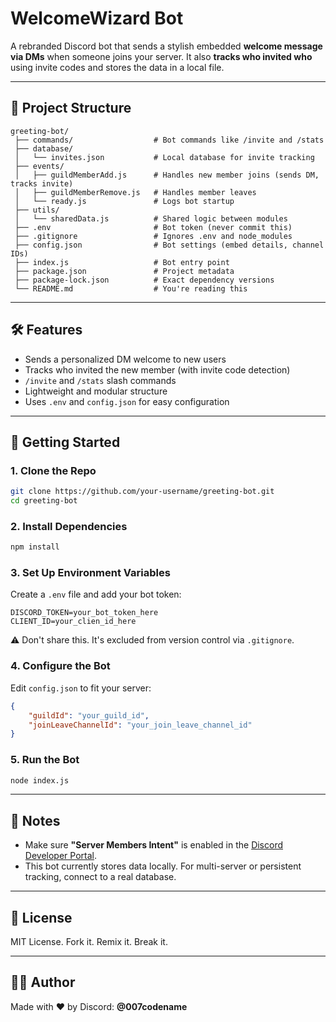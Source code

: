 # WelcomeWizard Bot

A rebranded Discord bot that sends a stylish embedded **welcome message via DMs** when someone joins your server. It also **tracks who invited who** using invite codes and stores the data in a local file.

---

## 📁 Project Structure
```
greeting-bot/
 ├── commands/                  # Bot commands like /invite and /stats
 ├── database/
 │   └── invites.json           # Local database for invite tracking
 ├── events/
 │   ├── guildMemberAdd.js      # Handles new member joins (sends DM, tracks invite)
 │   ├── guildMemberRemove.js   # Handles member leaves
 │   └── ready.js               # Logs bot startup
 ├── utils/
 │   └── sharedData.js          # Shared logic between modules
 ├── .env                       # Bot token (never commit this)
 ├── .gitignore                 # Ignores .env and node_modules
 ├── config.json                # Bot settings (embed details, channel IDs)
 ├── index.js                   # Bot entry point
 ├── package.json               # Project metadata
 ├── package-lock.json          # Exact dependency versions
 └── README.md                  # You're reading this
```

---

## 🛠️ Features

- Sends a personalized DM welcome to new users
- Tracks who invited the new member (with invite code detection)
- `/invite` and `/stats` slash commands
- Lightweight and modular structure
- Uses `.env` and `config.json` for easy configuration

---

## 🚀 Getting Started

### 1. Clone the Repo
```bash
git clone https://github.com/your-username/greeting-bot.git
cd greeting-bot
```

### 2. Install Dependencies
```bash
npm install
```

### 3. Set Up Environment Variables
Create a `.env` file and add your bot token:
```env
DISCORD_TOKEN=your_bot_token_here
CLIENT_ID=your_clien_id_here
```
⚠️ Don't share this. It's excluded from version control via `.gitignore`.

### 4. Configure the Bot
Edit `config.json` to fit your server:
```json
{
    "guildId": "your_guild_id",
    "joinLeaveChannelId": "your_join_leave_channel_id"
}
```

### 5. Run the Bot
```bash
node index.js
```

---

## 🧠 Notes
- Make sure **"Server Members Intent"** is enabled in the [Discord Developer Portal](https://discord.com/developers/applications).
- This bot currently stores data locally. For multi-server or persistent tracking, connect to a real database.

---

## 📜 License
MIT License. Fork it. Remix it. Break it.

---

## 🧑‍💻 Author
Made with ❤️ by Discord: **@007codename**
